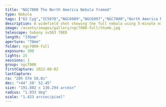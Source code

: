 ```yaml
---
title: "NGC7000 The North America Nebula framed"
type: Nebula
tags: ["62 Cyg","IC5070","NGC6989","NGC6997","NGC7000","North America Nebula","Pelican Nebula","The star 56 Cyg","The star 57 Cyg","The star ξ Cyg"]
description: A widefield shot showing the full nebula using 5-minute exposures.
image: /assets/images/gallery/ngc7000-full/thumb.jpg
telescope: Svbony sv503 70ED
length: "336mm"
aperture: "70mm"
folder: ngc7000-full
exposure: 300
lights: 25
sessions: 1
group: ngc7000
firstCapture: 2022-08-02 
lastCapture:
ra: "20h 57m 58.8s"
dec: "+44° 20' 52.45"
size: "191.882 x 130.294 arcmin"
radius: "1.933 deg"
scale: "1.423 arcsec/pixel"
---
```

